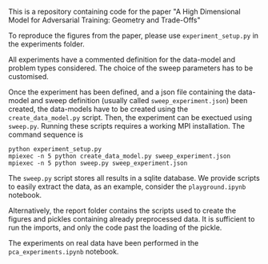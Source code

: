This is a repository containing code for the paper "A High Dimensional Model for Adversarial Training: Geometry and Trade-Offs"

To reproduce the figures from the paper, please use `experiment_setup.py` in the experiments folder.

All experiments have a commented definition for the data-model and problem types considered. The choice of the sweep parameters has to be customised.

Once the experiment has been defined, and a json file containing the data-model and sweep definition (usually called `sweep_experiment.json`) been created, the data-models have to be created using the `create_data_model.py` script.
Then, the experiment can be exectued using `sweep.py`.
Running these scripts requires a working MPI installation. The command sequence is
```
python experiment_setup.py
mpiexec -n 5 python create_data_model.py sweep_experiment.json
mpiexec -n 5 python sweep.py sweep_experiment.json
```

The `sweep.py` script stores all results in a sqlite database. We provide scripts to easily extract the data, as an example, consider the `playground.ipynb` notebook.

Alternatively, the report folder contains the scripts used to create the figures and pickles containing already preprocessed data. It is sufficient to run the imports, and only the code past the loading of the pickle.

The experiments on real data have been performed in the `pca_experiments.ipynb` notebook.
